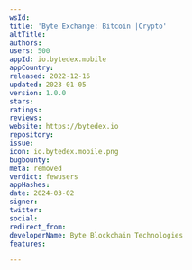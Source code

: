 ```yaml
---
wsId: 
title: 'Byte Exchange: Bitcoin │Crypto'
altTitle: 
authors: 
users: 500
appId: io.bytedex.mobile
appCountry: 
released: 2022-12-16
updated: 2023-01-05
version: 1.0.0
stars: 
ratings: 
reviews: 
website: https://bytedex.io
repository: 
issue: 
icon: io.bytedex.mobile.png
bugbounty: 
meta: removed
verdict: fewusers
appHashes: 
date: 2024-03-02
signer: 
twitter: 
social: 
redirect_from: 
developerName: Byte Blockchain Technologies
features: 

---
```


